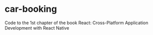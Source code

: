 # car-booking
Code to the 1st chapter of the book React: Cross-Platform Application Development with React Native
